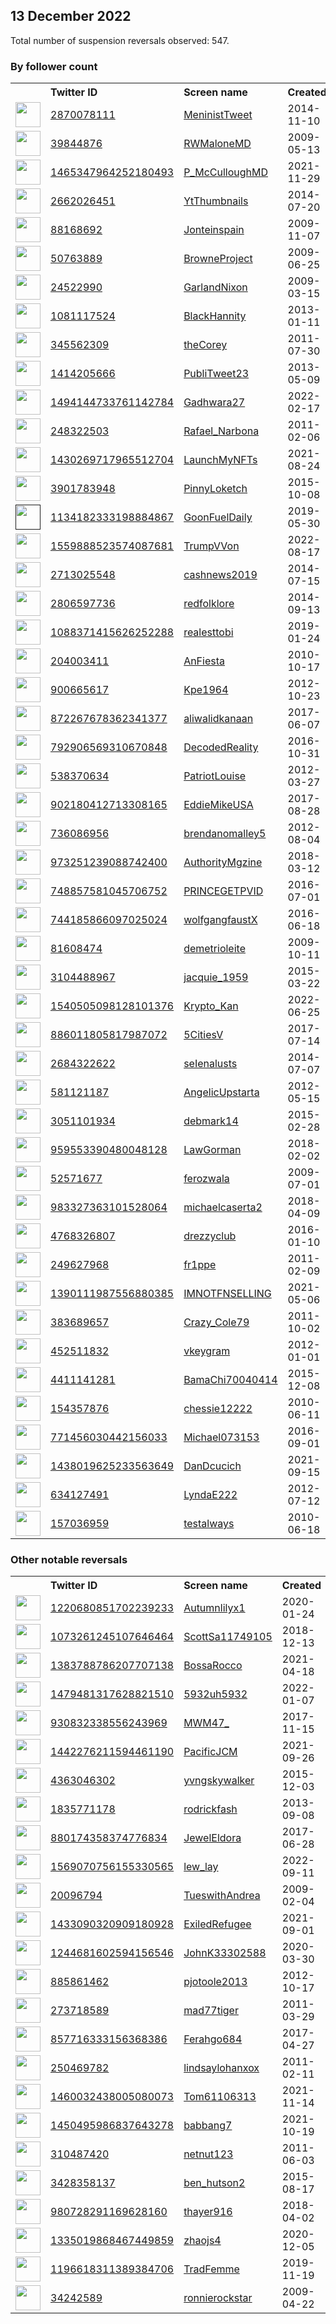 
## 13 December 2022
Total number of suspension reversals observed: 547.

### By follower count
<table><tr><th></th><th align="left">Twitter ID</th><th align="left">Screen name</th>
<th align="left">Created</th><th align="left">Status</th><th align="left">Suspended</th><th align="left">Followers</th>
<tr><td><a href="https://pbs.twimg.com/profile_images/1613490444738101248/H0Wzuh2N_normal.jpg"><img src="https://pbs.twimg.com/profile_images/1613490444738101248/H0Wzuh2N_normal.jpg" width="40px" height="40px" align="center"/></a></td><td><a href="https://twitter.com/intent/user?user_id=2870078111">2870078111</a></td><td><a href="https://twitter.com/MeninistTweet">MeninistTweet</a></td><td>2014-11-10</td><td align="center"></td><td></td><td>1251201</td></tr>
<tr><td><a href="https://pbs.twimg.com/profile_images/1396449966009298946/w0dvY7mp_normal.jpg"><img src="https://pbs.twimg.com/profile_images/1396449966009298946/w0dvY7mp_normal.jpg" width="40px" height="40px" align="center"/></a></td><td><a href="https://twitter.com/intent/user?user_id=39844876">39844876</a></td><td><a href="https://twitter.com/RWMaloneMD">RWMaloneMD</a></td><td>2009-05-13</td><td align="center"></td><td></td><td>1025485</td></tr>
<tr><td><a href="https://pbs.twimg.com/profile_images/1602632903296442368/yblrq-98_normal.jpg"><img src="https://pbs.twimg.com/profile_images/1602632903296442368/yblrq-98_normal.jpg" width="40px" height="40px" align="center"/></a></td><td><a href="https://twitter.com/intent/user?user_id=1465347964252180493">1465347964252180493</a></td><td><a href="https://twitter.com/P_McCulloughMD">P_McCulloughMD</a></td><td>2021-11-29</td><td align="center"></td><td>2022-10-07</td><td>756384</td></tr>
<tr><td><a href="https://pbs.twimg.com/profile_images/715809192309821441/zHIcqm9l_normal.jpg"><img src="https://pbs.twimg.com/profile_images/715809192309821441/zHIcqm9l_normal.jpg" width="40px" height="40px" align="center"/></a></td><td><a href="https://twitter.com/intent/user?user_id=2662026451">2662026451</a></td><td><a href="https://twitter.com/YtThumbnails">YtThumbnails</a></td><td>2014-07-20</td><td align="center"></td><td>2022-11-20</td><td>199958</td></tr>
<tr><td><a href="https://pbs.twimg.com/profile_images/1292835009582305284/9pV5wycg_normal.jpg"><img src="https://pbs.twimg.com/profile_images/1292835009582305284/9pV5wycg_normal.jpg" width="40px" height="40px" align="center"/></a></td><td><a href="https://twitter.com/intent/user?user_id=88168692">88168692</a></td><td><a href="https://twitter.com/Jonteinspain">Jonteinspain</a></td><td>2009-11-07</td><td align="center"></td><td>2022-12-12</td><td>117581</td></tr>
<tr><td><a href="https://pbs.twimg.com/profile_images/1617974587454619651/4e1W__Fx_normal.jpg"><img src="https://pbs.twimg.com/profile_images/1617974587454619651/4e1W__Fx_normal.jpg" width="40px" height="40px" align="center"/></a></td><td><a href="https://twitter.com/intent/user?user_id=50763889">50763889</a></td><td><a href="https://twitter.com/BrowneProject">BrowneProject</a></td><td>2009-06-25</td><td align="center"></td><td>2022-10-20</td><td>88128</td></tr>
<tr><td><a href="https://pbs.twimg.com/profile_images/125680899/twitter_normal.jpg"><img src="https://pbs.twimg.com/profile_images/125680899/twitter_normal.jpg" width="40px" height="40px" align="center"/></a></td><td><a href="https://twitter.com/intent/user?user_id=24522990">24522990</a></td><td><a href="https://twitter.com/GarlandNixon">GarlandNixon</a></td><td>2009-03-15</td><td align="center"></td><td>2022-11-22</td><td>67848</td></tr>
<tr><td><a href="https://pbs.twimg.com/profile_images/934926767873171456/UfQTSgRZ_normal.jpg"><img src="https://pbs.twimg.com/profile_images/934926767873171456/UfQTSgRZ_normal.jpg" width="40px" height="40px" align="center"/></a></td><td><a href="https://twitter.com/intent/user?user_id=1081117524">1081117524</a></td><td><a href="https://twitter.com/BlackHannity">BlackHannity</a></td><td>2013-01-11</td><td align="center"></td><td></td><td>64932</td></tr>
<tr><td><a href="https://pbs.twimg.com/profile_images/1604535442589753344/6TFx2tSt_normal.jpg"><img src="https://pbs.twimg.com/profile_images/1604535442589753344/6TFx2tSt_normal.jpg" width="40px" height="40px" align="center"/></a></td><td><a href="https://twitter.com/intent/user?user_id=345562309">345562309</a></td><td><a href="https://twitter.com/theCorey">theCorey</a></td><td>2011-07-30</td><td align="center"></td><td></td><td>50012</td></tr>
<tr><td><a href="https://pbs.twimg.com/profile_images/1620484193191952393/bxyMxyCe_normal.jpg"><img src="https://pbs.twimg.com/profile_images/1620484193191952393/bxyMxyCe_normal.jpg" width="40px" height="40px" align="center"/></a></td><td><a href="https://twitter.com/intent/user?user_id=1414205666">1414205666</a></td><td><a href="https://twitter.com/PubliTweet23">PubliTweet23</a></td><td>2013-05-09</td><td align="center"></td><td>2022-09-27</td><td>49328</td></tr>
<tr><td><a href="https://pbs.twimg.com/profile_images/1602667459211067393/VNXpVxM-_normal.jpg"><img src="https://pbs.twimg.com/profile_images/1602667459211067393/VNXpVxM-_normal.jpg" width="40px" height="40px" align="center"/></a></td><td><a href="https://twitter.com/intent/user?user_id=1494144733761142784">1494144733761142784</a></td><td><a href="https://twitter.com/Gadhwara27">Gadhwara27</a></td><td>2022-02-17</td><td align="center"></td><td>2022-03-27</td><td>44914</td></tr>
<tr><td><a href="https://pbs.twimg.com/profile_images/1481721440055476224/f8yrhXI8_normal.jpg"><img src="https://pbs.twimg.com/profile_images/1481721440055476224/f8yrhXI8_normal.jpg" width="40px" height="40px" align="center"/></a></td><td><a href="https://twitter.com/intent/user?user_id=248322503">248322503</a></td><td><a href="https://twitter.com/Rafael_Narbona">Rafael_Narbona</a></td><td>2011-02-06</td><td align="center"></td><td>2022-12-08</td><td>40622</td></tr>
<tr><td><a href="https://pbs.twimg.com/profile_images/1554881842486169600/jLwrTrJo_normal.jpg"><img src="https://pbs.twimg.com/profile_images/1554881842486169600/jLwrTrJo_normal.jpg" width="40px" height="40px" align="center"/></a></td><td><a href="https://twitter.com/intent/user?user_id=1430269717965512704">1430269717965512704</a></td><td><a href="https://twitter.com/LaunchMyNFTs">LaunchMyNFTs</a></td><td>2021-08-24</td><td align="center"></td><td>2022-12-01</td><td>32697</td></tr>
<tr><td><a href="https://pbs.twimg.com/profile_images/1351213267667079175/UsW-xWTE_normal.jpg"><img src="https://pbs.twimg.com/profile_images/1351213267667079175/UsW-xWTE_normal.jpg" width="40px" height="40px" align="center"/></a></td><td><a href="https://twitter.com/intent/user?user_id=3901783948">3901783948</a></td><td><a href="https://twitter.com/PinnyLoketch">PinnyLoketch</a></td><td>2015-10-08</td><td align="center"></td><td>2022-10-29</td><td>27590</td></tr>
<tr><td><a href=""><img src="" width="40px" height="40px" align="center"/></a></td><td><a href="https://twitter.com/intent/user?user_id=1134182333198884867">1134182333198884867</a></td><td><a href="https://twitter.com/GoonFuelDaily">GoonFuelDaily</a></td><td>2019-05-30</td><td align="center">🚫</td><td>2022-09-15</td><td>25060</td></tr>
<tr><td><a href="https://pbs.twimg.com/profile_images/1560187116159737856/C1zHWUI3_normal.jpg"><img src="https://pbs.twimg.com/profile_images/1560187116159737856/C1zHWUI3_normal.jpg" width="40px" height="40px" align="center"/></a></td><td><a href="https://twitter.com/intent/user?user_id=1559888523574087681">1559888523574087681</a></td><td><a href="https://twitter.com/TrumpVVon">TrumpVVon</a></td><td>2022-08-17</td><td align="center"></td><td>2022-10-04</td><td>20643</td></tr>
<tr><td><a href="https://pbs.twimg.com/profile_images/1603488431014830111/UInWhjry_normal.jpg"><img src="https://pbs.twimg.com/profile_images/1603488431014830111/UInWhjry_normal.jpg" width="40px" height="40px" align="center"/></a></td><td><a href="https://twitter.com/intent/user?user_id=2713025548">2713025548</a></td><td><a href="https://twitter.com/cashnews2019">cashnews2019</a></td><td>2014-07-15</td><td align="center"></td><td></td><td>19090</td></tr>
<tr><td><a href="https://pbs.twimg.com/profile_images/1343570643212615682/FmKS2KNh_normal.jpg"><img src="https://pbs.twimg.com/profile_images/1343570643212615682/FmKS2KNh_normal.jpg" width="40px" height="40px" align="center"/></a></td><td><a href="https://twitter.com/intent/user?user_id=2806597736">2806597736</a></td><td><a href="https://twitter.com/redfolklore">redfolklore</a></td><td>2014-09-13</td><td align="center"></td><td></td><td>18264</td></tr>
<tr><td><a href="https://pbs.twimg.com/profile_images/1614704561754619908/2F7vs2U5_normal.jpg"><img src="https://pbs.twimg.com/profile_images/1614704561754619908/2F7vs2U5_normal.jpg" width="40px" height="40px" align="center"/></a></td><td><a href="https://twitter.com/intent/user?user_id=1088371415626252288">1088371415626252288</a></td><td><a href="https://twitter.com/realesttobi">realesttobi</a></td><td>2019-01-24</td><td align="center"></td><td></td><td>15656</td></tr>
<tr><td><a href="https://pbs.twimg.com/profile_images/1146821407/festa_italiana_normal.jpg"><img src="https://pbs.twimg.com/profile_images/1146821407/festa_italiana_normal.jpg" width="40px" height="40px" align="center"/></a></td><td><a href="https://twitter.com/intent/user?user_id=204003411">204003411</a></td><td><a href="https://twitter.com/AnFiesta">AnFiesta</a></td><td>2010-10-17</td><td align="center"></td><td></td><td>14998</td></tr>
<tr><td><a href="https://pbs.twimg.com/profile_images/1056666473647783937/hgfQ87Zv_normal.jpg"><img src="https://pbs.twimg.com/profile_images/1056666473647783937/hgfQ87Zv_normal.jpg" width="40px" height="40px" align="center"/></a></td><td><a href="https://twitter.com/intent/user?user_id=900665617">900665617</a></td><td><a href="https://twitter.com/Kpe1964">Kpe1964</a></td><td>2012-10-23</td><td align="center"></td><td></td><td>13875</td></tr>
<tr><td><a href="https://pbs.twimg.com/profile_images/1394197084815839233/9zp3RALV_normal.jpg"><img src="https://pbs.twimg.com/profile_images/1394197084815839233/9zp3RALV_normal.jpg" width="40px" height="40px" align="center"/></a></td><td><a href="https://twitter.com/intent/user?user_id=872267678362341377">872267678362341377</a></td><td><a href="https://twitter.com/aliwalidkanaan">aliwalidkanaan</a></td><td>2017-06-07</td><td align="center"></td><td>2022-11-14</td><td>13432</td></tr>
<tr><td><a href="https://pbs.twimg.com/profile_images/1144078849174638597/XN_nwE-m_normal.jpg"><img src="https://pbs.twimg.com/profile_images/1144078849174638597/XN_nwE-m_normal.jpg" width="40px" height="40px" align="center"/></a></td><td><a href="https://twitter.com/intent/user?user_id=792906569310670848">792906569310670848</a></td><td><a href="https://twitter.com/DecodedReality">DecodedReality</a></td><td>2016-10-31</td><td align="center"></td><td></td><td>13204</td></tr>
<tr><td><a href="https://pbs.twimg.com/profile_images/1618329447127724032/7Wx0-t62_normal.jpg"><img src="https://pbs.twimg.com/profile_images/1618329447127724032/7Wx0-t62_normal.jpg" width="40px" height="40px" align="center"/></a></td><td><a href="https://twitter.com/intent/user?user_id=538370634">538370634</a></td><td><a href="https://twitter.com/PatriotLouise">PatriotLouise</a></td><td>2012-03-27</td><td align="center"></td><td></td><td>11081</td></tr>
<tr><td><a href="https://pbs.twimg.com/profile_images/1352464458367569921/aZorYp0H_normal.jpg"><img src="https://pbs.twimg.com/profile_images/1352464458367569921/aZorYp0H_normal.jpg" width="40px" height="40px" align="center"/></a></td><td><a href="https://twitter.com/intent/user?user_id=902180412713308165">902180412713308165</a></td><td><a href="https://twitter.com/EddieMikeUSA">EddieMikeUSA</a></td><td>2017-08-28</td><td align="center"></td><td></td><td>10715</td></tr>
<tr><td><a href="https://pbs.twimg.com/profile_images/1142299908512206848/zsJl8p4F_normal.jpg"><img src="https://pbs.twimg.com/profile_images/1142299908512206848/zsJl8p4F_normal.jpg" width="40px" height="40px" align="center"/></a></td><td><a href="https://twitter.com/intent/user?user_id=736086956">736086956</a></td><td><a href="https://twitter.com/brendanomalley5">brendanomalley5</a></td><td>2012-08-04</td><td align="center"></td><td></td><td>10553</td></tr>
<tr><td><a href="https://pbs.twimg.com/profile_images/973253068287442946/MGFjS82A_normal.jpg"><img src="https://pbs.twimg.com/profile_images/973253068287442946/MGFjS82A_normal.jpg" width="40px" height="40px" align="center"/></a></td><td><a href="https://twitter.com/intent/user?user_id=973251239088742400">973251239088742400</a></td><td><a href="https://twitter.com/AuthorityMgzine">AuthorityMgzine</a></td><td>2018-03-12</td><td align="center"></td><td>2022-11-28</td><td>10055</td></tr>
<tr><td><a href="https://pbs.twimg.com/profile_images/1476284336026845184/6dDV2s3m_normal.jpg"><img src="https://pbs.twimg.com/profile_images/1476284336026845184/6dDV2s3m_normal.jpg" width="40px" height="40px" align="center"/></a></td><td><a href="https://twitter.com/intent/user?user_id=748857581045706752">748857581045706752</a></td><td><a href="https://twitter.com/PRINCEGETPVID">PRINCEGETPVID</a></td><td>2016-07-01</td><td align="center"></td><td>2022-12-09</td><td>9342</td></tr>
<tr><td><a href="https://pbs.twimg.com/profile_images/744186802555101188/KvWLikV-_normal.jpg"><img src="https://pbs.twimg.com/profile_images/744186802555101188/KvWLikV-_normal.jpg" width="40px" height="40px" align="center"/></a></td><td><a href="https://twitter.com/intent/user?user_id=744185866097025024">744185866097025024</a></td><td><a href="https://twitter.com/wolfgangfaustX">wolfgangfaustX</a></td><td>2016-06-18</td><td align="center"></td><td></td><td>8713</td></tr>
<tr><td><a href="https://pbs.twimg.com/profile_images/898670601723883521/pwCD-xUD_normal.jpg"><img src="https://pbs.twimg.com/profile_images/898670601723883521/pwCD-xUD_normal.jpg" width="40px" height="40px" align="center"/></a></td><td><a href="https://twitter.com/intent/user?user_id=81608474">81608474</a></td><td><a href="https://twitter.com/demetrioleite">demetrioleite</a></td><td>2009-10-11</td><td align="center"></td><td>2022-09-09</td><td>7444</td></tr>
<tr><td><a href="https://pbs.twimg.com/profile_images/1205875172319932481/osfdWqDv_normal.jpg"><img src="https://pbs.twimg.com/profile_images/1205875172319932481/osfdWqDv_normal.jpg" width="40px" height="40px" align="center"/></a></td><td><a href="https://twitter.com/intent/user?user_id=3104488967">3104488967</a></td><td><a href="https://twitter.com/jacquie_1959">jacquie_1959</a></td><td>2015-03-22</td><td align="center"></td><td></td><td>7237</td></tr>
<tr><td><a href="https://pbs.twimg.com/profile_images/1621982979672211457/PxY1-MT8_normal.jpg"><img src="https://pbs.twimg.com/profile_images/1621982979672211457/PxY1-MT8_normal.jpg" width="40px" height="40px" align="center"/></a></td><td><a href="https://twitter.com/intent/user?user_id=1540505098128101376">1540505098128101376</a></td><td><a href="https://twitter.com/Krypto_Kan">Krypto_Kan</a></td><td>2022-06-25</td><td align="center"></td><td>2022-11-30</td><td>7167</td></tr>
<tr><td><a href="https://pbs.twimg.com/profile_images/1403077724923514882/akXiLMCs_normal.jpg"><img src="https://pbs.twimg.com/profile_images/1403077724923514882/akXiLMCs_normal.jpg" width="40px" height="40px" align="center"/></a></td><td><a href="https://twitter.com/intent/user?user_id=886011805817987072">886011805817987072</a></td><td><a href="https://twitter.com/5CitiesV">5CitiesV</a></td><td>2017-07-14</td><td align="center"></td><td>2022-07-16</td><td>6837</td></tr>
<tr><td><a href="https://pbs.twimg.com/profile_images/1411140668324515840/s0Ei5b9C_normal.jpg"><img src="https://pbs.twimg.com/profile_images/1411140668324515840/s0Ei5b9C_normal.jpg" width="40px" height="40px" align="center"/></a></td><td><a href="https://twitter.com/intent/user?user_id=2684322622">2684322622</a></td><td><a href="https://twitter.com/seIenalusts">seIenalusts</a></td><td>2014-07-07</td><td align="center"></td><td></td><td>6360</td></tr>
<tr><td><a href="https://pbs.twimg.com/profile_images/1256199144852635650/7Fih6GSx_normal.jpg"><img src="https://pbs.twimg.com/profile_images/1256199144852635650/7Fih6GSx_normal.jpg" width="40px" height="40px" align="center"/></a></td><td><a href="https://twitter.com/intent/user?user_id=581121187">581121187</a></td><td><a href="https://twitter.com/AngelicUpstarta">AngelicUpstarta</a></td><td>2012-05-15</td><td align="center"></td><td></td><td>5749</td></tr>
<tr><td><a href="https://pbs.twimg.com/profile_images/840549483217866752/YFAvclIB_normal.jpg"><img src="https://pbs.twimg.com/profile_images/840549483217866752/YFAvclIB_normal.jpg" width="40px" height="40px" align="center"/></a></td><td><a href="https://twitter.com/intent/user?user_id=3051101934">3051101934</a></td><td><a href="https://twitter.com/debmark14">debmark14</a></td><td>2015-02-28</td><td align="center"></td><td></td><td>5096</td></tr>
<tr><td><a href="https://pbs.twimg.com/profile_images/1621530108963213317/_GaQozow_normal.jpg"><img src="https://pbs.twimg.com/profile_images/1621530108963213317/_GaQozow_normal.jpg" width="40px" height="40px" align="center"/></a></td><td><a href="https://twitter.com/intent/user?user_id=959553390480048128">959553390480048128</a></td><td><a href="https://twitter.com/LawGorman">LawGorman</a></td><td>2018-02-02</td><td align="center"></td><td></td><td>5007</td></tr>
<tr><td><a href="https://pbs.twimg.com/profile_images/930769207200972800/DtIJ-1fz_normal.jpg"><img src="https://pbs.twimg.com/profile_images/930769207200972800/DtIJ-1fz_normal.jpg" width="40px" height="40px" align="center"/></a></td><td><a href="https://twitter.com/intent/user?user_id=52571677">52571677</a></td><td><a href="https://twitter.com/ferozwala">ferozwala</a></td><td>2009-07-01</td><td align="center">🚫</td><td>2022-11-25</td><td>4952</td></tr>
<tr><td><a href="https://pbs.twimg.com/profile_images/1602494461040287745/dCVY3IjF_normal.jpg"><img src="https://pbs.twimg.com/profile_images/1602494461040287745/dCVY3IjF_normal.jpg" width="40px" height="40px" align="center"/></a></td><td><a href="https://twitter.com/intent/user?user_id=983327363101528064">983327363101528064</a></td><td><a href="https://twitter.com/michaelcaserta2">michaelcaserta2</a></td><td>2018-04-09</td><td align="center"></td><td>2022-12-08</td><td>4444</td></tr>
<tr><td><a href="https://pbs.twimg.com/profile_images/1610301499371839494/VlwEerph_normal.jpg"><img src="https://pbs.twimg.com/profile_images/1610301499371839494/VlwEerph_normal.jpg" width="40px" height="40px" align="center"/></a></td><td><a href="https://twitter.com/intent/user?user_id=4768326807">4768326807</a></td><td><a href="https://twitter.com/drezzyclub">drezzyclub</a></td><td>2016-01-10</td><td align="center"></td><td>2022-12-08</td><td>4416</td></tr>
<tr><td><a href="https://pbs.twimg.com/profile_images/1530040547792064513/rlJaJeXG_normal.jpg"><img src="https://pbs.twimg.com/profile_images/1530040547792064513/rlJaJeXG_normal.jpg" width="40px" height="40px" align="center"/></a></td><td><a href="https://twitter.com/intent/user?user_id=249627968">249627968</a></td><td><a href="https://twitter.com/fr1ppe">fr1ppe</a></td><td>2011-02-09</td><td align="center"></td><td>2022-11-08</td><td>4236</td></tr>
<tr><td><a href="https://pbs.twimg.com/profile_images/1619414878116093952/juTqIf_F_normal.jpg"><img src="https://pbs.twimg.com/profile_images/1619414878116093952/juTqIf_F_normal.jpg" width="40px" height="40px" align="center"/></a></td><td><a href="https://twitter.com/intent/user?user_id=1390111987556880385">1390111987556880385</a></td><td><a href="https://twitter.com/IMNOTFNSELLING">IMNOTFNSELLING</a></td><td>2021-05-06</td><td align="center"></td><td>2022-08-21</td><td>4140</td></tr>
<tr><td><a href="https://pbs.twimg.com/profile_images/950889043583209473/c0InLF9R_normal.jpg"><img src="https://pbs.twimg.com/profile_images/950889043583209473/c0InLF9R_normal.jpg" width="40px" height="40px" align="center"/></a></td><td><a href="https://twitter.com/intent/user?user_id=383689657">383689657</a></td><td><a href="https://twitter.com/Crazy_Cole79">Crazy_Cole79</a></td><td>2011-10-02</td><td align="center"></td><td></td><td>3773</td></tr>
<tr><td><a href="https://pbs.twimg.com/profile_images/1612045840142532610/rE-maeM8_normal.jpg"><img src="https://pbs.twimg.com/profile_images/1612045840142532610/rE-maeM8_normal.jpg" width="40px" height="40px" align="center"/></a></td><td><a href="https://twitter.com/intent/user?user_id=452511832">452511832</a></td><td><a href="https://twitter.com/vkeygram">vkeygram</a></td><td>2012-01-01</td><td align="center"></td><td>2022-12-02</td><td>3383</td></tr>
<tr><td><a href="https://pbs.twimg.com/profile_images/1620460122479775744/sNbMMi5f_normal.jpg"><img src="https://pbs.twimg.com/profile_images/1620460122479775744/sNbMMi5f_normal.jpg" width="40px" height="40px" align="center"/></a></td><td><a href="https://twitter.com/intent/user?user_id=4411141281">4411141281</a></td><td><a href="https://twitter.com/BamaChi70040414">BamaChi70040414</a></td><td>2015-12-08</td><td align="center"></td><td></td><td>3311</td></tr>
<tr><td><a href="https://pbs.twimg.com/profile_images/635757540123410432/Lo_kVMtR_normal.png"><img src="https://pbs.twimg.com/profile_images/635757540123410432/Lo_kVMtR_normal.png" width="40px" height="40px" align="center"/></a></td><td><a href="https://twitter.com/intent/user?user_id=154357876">154357876</a></td><td><a href="https://twitter.com/chessie12222">chessie12222</a></td><td>2010-06-11</td><td align="center"></td><td>2022-10-13</td><td>3201</td></tr>
<tr><td><a href="https://pbs.twimg.com/profile_images/1615766070341533737/dhkS78fn_normal.jpg"><img src="https://pbs.twimg.com/profile_images/1615766070341533737/dhkS78fn_normal.jpg" width="40px" height="40px" align="center"/></a></td><td><a href="https://twitter.com/intent/user?user_id=771456030442156033">771456030442156033</a></td><td><a href="https://twitter.com/Michael073153">Michael073153</a></td><td>2016-09-01</td><td align="center"></td><td>2022-11-15</td><td>2970</td></tr>
<tr><td><a href="https://pbs.twimg.com/profile_images/1613339632996851714/CB9LTuvG_normal.jpg"><img src="https://pbs.twimg.com/profile_images/1613339632996851714/CB9LTuvG_normal.jpg" width="40px" height="40px" align="center"/></a></td><td><a href="https://twitter.com/intent/user?user_id=1438019625233563649">1438019625233563649</a></td><td><a href="https://twitter.com/DanDcucich">DanDcucich</a></td><td>2021-09-15</td><td align="center"></td><td></td><td>2733</td></tr>
<tr><td><a href="https://abs.twimg.com/sticky/default_profile_images/default_profile_normal.png"><img src="https://abs.twimg.com/sticky/default_profile_images/default_profile_normal.png" width="40px" height="40px" align="center"/></a></td><td><a href="https://twitter.com/intent/user?user_id=634127491">634127491</a></td><td><a href="https://twitter.com/LyndaE222">LyndaE222</a></td><td>2012-07-12</td><td align="center"></td><td>2022-12-12</td><td>2720</td></tr>
<tr><td><a href="https://pbs.twimg.com/profile_images/1605565042325331969/JNF6Cna0_normal.jpg"><img src="https://pbs.twimg.com/profile_images/1605565042325331969/JNF6Cna0_normal.jpg" width="40px" height="40px" align="center"/></a></td><td><a href="https://twitter.com/intent/user?user_id=157036959">157036959</a></td><td><a href="https://twitter.com/testalways">testalways</a></td><td>2010-06-18</td><td align="center">🚫</td><td></td><td>2669</td></tr>
</table>

### Other notable reversals
<table><tr><th></th><th align="left">Twitter ID</th><th align="left">Screen name</th>
<th align="left">Created</th><th align="left">Status</th><th align="left">Suspended</th><th align="left">Followers</th>
<tr><td><a href="https://pbs.twimg.com/profile_images/1547487460594044928/ToBlDlv2_normal.jpg"><img src="https://pbs.twimg.com/profile_images/1547487460594044928/ToBlDlv2_normal.jpg" width="40px" height="40px" align="center"/></a></td><td><a href="https://twitter.com/intent/user?user_id=1220680851702239233">1220680851702239233</a></td><td><a href="https://twitter.com/Autumnlilyx1">Autumnlilyx1</a></td><td>2020-01-24</td><td align="center"></td><td>2022-12-11</td><td>1117</td></tr>
<tr><td><a href="https://pbs.twimg.com/profile_images/1522662306282295296/6sL_i9co_normal.jpg"><img src="https://pbs.twimg.com/profile_images/1522662306282295296/6sL_i9co_normal.jpg" width="40px" height="40px" align="center"/></a></td><td><a href="https://twitter.com/intent/user?user_id=1073261245107646464">1073261245107646464</a></td><td><a href="https://twitter.com/ScottSa11749105">ScottSa11749105</a></td><td>2018-12-13</td><td align="center"></td><td>2022-12-03</td><td>405</td></tr>
<tr><td><a href="https://pbs.twimg.com/profile_images/1438483412717813769/5atmr2WF_normal.jpg"><img src="https://pbs.twimg.com/profile_images/1438483412717813769/5atmr2WF_normal.jpg" width="40px" height="40px" align="center"/></a></td><td><a href="https://twitter.com/intent/user?user_id=1383788786207707138">1383788786207707138</a></td><td><a href="https://twitter.com/BossaRocco">BossaRocco</a></td><td>2021-04-18</td><td align="center"></td><td>2022-12-09</td><td>2247</td></tr>
<tr><td><a href="https://pbs.twimg.com/profile_images/1543697346973794305/qU816d2m_normal.jpg"><img src="https://pbs.twimg.com/profile_images/1543697346973794305/qU816d2m_normal.jpg" width="40px" height="40px" align="center"/></a></td><td><a href="https://twitter.com/intent/user?user_id=1479481317628821510">1479481317628821510</a></td><td><a href="https://twitter.com/5932uh5932">5932uh5932</a></td><td>2022-01-07</td><td align="center"></td><td>2022-09-22</td><td>154</td></tr>
<tr><td><a href="https://pbs.twimg.com/profile_images/1583622322577104896/pRvyZAdD_normal.jpg"><img src="https://pbs.twimg.com/profile_images/1583622322577104896/pRvyZAdD_normal.jpg" width="40px" height="40px" align="center"/></a></td><td><a href="https://twitter.com/intent/user?user_id=930832338556243969">930832338556243969</a></td><td><a href="https://twitter.com/MWM47_">MWM47_</a></td><td>2017-11-15</td><td align="center"></td><td>2022-12-09</td><td>325</td></tr>
<tr><td><a href="https://pbs.twimg.com/profile_images/1567395165458911237/8V5uw24L_normal.jpg"><img src="https://pbs.twimg.com/profile_images/1567395165458911237/8V5uw24L_normal.jpg" width="40px" height="40px" align="center"/></a></td><td><a href="https://twitter.com/intent/user?user_id=1442276211594461190">1442276211594461190</a></td><td><a href="https://twitter.com/PacificJCM">PacificJCM</a></td><td>2021-09-26</td><td align="center"></td><td>2022-11-26</td><td>349</td></tr>
<tr><td><a href="https://pbs.twimg.com/profile_images/1563973199939145728/8XgCrQWm_normal.jpg"><img src="https://pbs.twimg.com/profile_images/1563973199939145728/8XgCrQWm_normal.jpg" width="40px" height="40px" align="center"/></a></td><td><a href="https://twitter.com/intent/user?user_id=4363046302">4363046302</a></td><td><a href="https://twitter.com/yvngskywalker">yvngskywalker</a></td><td>2015-12-03</td><td align="center"></td><td>2022-12-03</td><td>107</td></tr>
<tr><td><a href="https://pbs.twimg.com/profile_images/1509821702116544512/Iihf8Sz1_normal.jpg"><img src="https://pbs.twimg.com/profile_images/1509821702116544512/Iihf8Sz1_normal.jpg" width="40px" height="40px" align="center"/></a></td><td><a href="https://twitter.com/intent/user?user_id=1835771178">1835771178</a></td><td><a href="https://twitter.com/rodrickfash">rodrickfash</a></td><td>2013-09-08</td><td align="center"></td><td>2022-12-03</td><td>148</td></tr>
<tr><td><a href="https://pbs.twimg.com/profile_images/1614630171394334723/lHdhM3KX_normal.jpg"><img src="https://pbs.twimg.com/profile_images/1614630171394334723/lHdhM3KX_normal.jpg" width="40px" height="40px" align="center"/></a></td><td><a href="https://twitter.com/intent/user?user_id=880174358374776834">880174358374776834</a></td><td><a href="https://twitter.com/JewelEldora">JewelEldora</a></td><td>2017-06-28</td><td align="center"></td><td>2022-11-23</td><td>1855</td></tr>
<tr><td><a href="https://pbs.twimg.com/profile_images/1569070920152522753/DltnX03C_normal.jpg"><img src="https://pbs.twimg.com/profile_images/1569070920152522753/DltnX03C_normal.jpg" width="40px" height="40px" align="center"/></a></td><td><a href="https://twitter.com/intent/user?user_id=1569070756155330565">1569070756155330565</a></td><td><a href="https://twitter.com/lew_lay">lew_lay</a></td><td>2022-09-11</td><td align="center"></td><td>2022-12-03</td><td>23</td></tr>
<tr><td><a href="https://pbs.twimg.com/profile_images/1599407454139416576/hhv0DFNc_normal.jpg"><img src="https://pbs.twimg.com/profile_images/1599407454139416576/hhv0DFNc_normal.jpg" width="40px" height="40px" align="center"/></a></td><td><a href="https://twitter.com/intent/user?user_id=20096794">20096794</a></td><td><a href="https://twitter.com/TueswithAndrea">TueswithAndrea</a></td><td>2009-02-04</td><td align="center"></td><td>2022-12-12</td><td>603</td></tr>
<tr><td><a href="https://pbs.twimg.com/profile_images/1433090536454434817/n7WxadNz_normal.jpg"><img src="https://pbs.twimg.com/profile_images/1433090536454434817/n7WxadNz_normal.jpg" width="40px" height="40px" align="center"/></a></td><td><a href="https://twitter.com/intent/user?user_id=1433090320909180928">1433090320909180928</a></td><td><a href="https://twitter.com/ExiledRefugee">ExiledRefugee</a></td><td>2021-09-01</td><td align="center"></td><td>2022-11-07</td><td>212</td></tr>
<tr><td><a href="https://pbs.twimg.com/profile_images/1480410197902467072/NrmOD6Up_normal.jpg"><img src="https://pbs.twimg.com/profile_images/1480410197902467072/NrmOD6Up_normal.jpg" width="40px" height="40px" align="center"/></a></td><td><a href="https://twitter.com/intent/user?user_id=1244681602594156546">1244681602594156546</a></td><td><a href="https://twitter.com/JohnK33302588">JohnK33302588</a></td><td>2020-03-30</td><td align="center"></td><td>2022-12-09</td><td>376</td></tr>
<tr><td><a href="https://pbs.twimg.com/profile_images/1458484037295607810/IQGNLRtC_normal.jpg"><img src="https://pbs.twimg.com/profile_images/1458484037295607810/IQGNLRtC_normal.jpg" width="40px" height="40px" align="center"/></a></td><td><a href="https://twitter.com/intent/user?user_id=885861462">885861462</a></td><td><a href="https://twitter.com/pjotoole2013">pjotoole2013</a></td><td>2012-10-17</td><td align="center"></td><td>2022-12-09</td><td>374</td></tr>
<tr><td><a href="https://pbs.twimg.com/profile_images/934576831319232512/p2-CGhHt_normal.jpg"><img src="https://pbs.twimg.com/profile_images/934576831319232512/p2-CGhHt_normal.jpg" width="40px" height="40px" align="center"/></a></td><td><a href="https://twitter.com/intent/user?user_id=273718589">273718589</a></td><td><a href="https://twitter.com/mad77tiger">mad77tiger</a></td><td>2011-03-29</td><td align="center"></td><td>2022-12-02</td><td>55</td></tr>
<tr><td><a href="https://pbs.twimg.com/profile_images/1150676148591976448/tp9aHr12_normal.png"><img src="https://pbs.twimg.com/profile_images/1150676148591976448/tp9aHr12_normal.png" width="40px" height="40px" align="center"/></a></td><td><a href="https://twitter.com/intent/user?user_id=857716333156368386">857716333156368386</a></td><td><a href="https://twitter.com/Ferahgo684">Ferahgo684</a></td><td>2017-04-27</td><td align="center"></td><td>2022-12-09</td><td>533</td></tr>
<tr><td><a href="https://pbs.twimg.com/profile_images/1602833569579237377/B4Vt6PLN_normal.jpg"><img src="https://pbs.twimg.com/profile_images/1602833569579237377/B4Vt6PLN_normal.jpg" width="40px" height="40px" align="center"/></a></td><td><a href="https://twitter.com/intent/user?user_id=250469782">250469782</a></td><td><a href="https://twitter.com/lindsaylohanxox">lindsaylohanxox</a></td><td>2011-02-11</td><td align="center">🚫</td><td>2022-12-03</td><td>320</td></tr>
<tr><td><a href="https://pbs.twimg.com/profile_images/1619404762310492160/DiIE2rfz_normal.jpg"><img src="https://pbs.twimg.com/profile_images/1619404762310492160/DiIE2rfz_normal.jpg" width="40px" height="40px" align="center"/></a></td><td><a href="https://twitter.com/intent/user?user_id=1460032438005080073">1460032438005080073</a></td><td><a href="https://twitter.com/Tom61106313">Tom61106313</a></td><td>2021-11-14</td><td align="center"></td><td>2022-11-28</td><td>37</td></tr>
<tr><td><a href="https://pbs.twimg.com/profile_images/1451352981769789441/pYRcmTap_normal.jpg"><img src="https://pbs.twimg.com/profile_images/1451352981769789441/pYRcmTap_normal.jpg" width="40px" height="40px" align="center"/></a></td><td><a href="https://twitter.com/intent/user?user_id=1450495986837643278">1450495986837643278</a></td><td><a href="https://twitter.com/babbang7">babbang7</a></td><td>2021-10-19</td><td align="center"></td><td>2022-12-07</td><td>5</td></tr>
<tr><td><a href="https://pbs.twimg.com/profile_images/1621670557216391169/2rBmqDpW_normal.jpg"><img src="https://pbs.twimg.com/profile_images/1621670557216391169/2rBmqDpW_normal.jpg" width="40px" height="40px" align="center"/></a></td><td><a href="https://twitter.com/intent/user?user_id=310487420">310487420</a></td><td><a href="https://twitter.com/netnut123">netnut123</a></td><td>2011-06-03</td><td align="center"></td><td>2022-10-29</td><td>2030</td></tr>
<tr><td><a href="https://abs.twimg.com/sticky/default_profile_images/default_profile_normal.png"><img src="https://abs.twimg.com/sticky/default_profile_images/default_profile_normal.png" width="40px" height="40px" align="center"/></a></td><td><a href="https://twitter.com/intent/user?user_id=3428358137">3428358137</a></td><td><a href="https://twitter.com/ben_hutson2">ben_hutson2</a></td><td>2015-08-17</td><td align="center">🔒</td><td>2022-11-30</td><td>1</td></tr>
<tr><td><a href="https://pbs.twimg.com/profile_images/1621684213882781702/4AUWdLGF_normal.jpg"><img src="https://pbs.twimg.com/profile_images/1621684213882781702/4AUWdLGF_normal.jpg" width="40px" height="40px" align="center"/></a></td><td><a href="https://twitter.com/intent/user?user_id=980728291169628160">980728291169628160</a></td><td><a href="https://twitter.com/thayer916">thayer916</a></td><td>2018-04-02</td><td align="center">🔒</td><td>2022-10-29</td><td>2241</td></tr>
<tr><td><a href="https://pbs.twimg.com/profile_images/1364840365119836161/MM-s5Ooi_normal.jpg"><img src="https://pbs.twimg.com/profile_images/1364840365119836161/MM-s5Ooi_normal.jpg" width="40px" height="40px" align="center"/></a></td><td><a href="https://twitter.com/intent/user?user_id=1335019868467449859">1335019868467449859</a></td><td><a href="https://twitter.com/zhaojs4">zhaojs4</a></td><td>2020-12-05</td><td align="center"></td><td>2022-11-25</td><td>230</td></tr>
<tr><td><a href="https://pbs.twimg.com/profile_images/1206601147886297090/z28ZsYMO_normal.jpg"><img src="https://pbs.twimg.com/profile_images/1206601147886297090/z28ZsYMO_normal.jpg" width="40px" height="40px" align="center"/></a></td><td><a href="https://twitter.com/intent/user?user_id=1196618311389384706">1196618311389384706</a></td><td><a href="https://twitter.com/TradFemme">TradFemme</a></td><td>2019-11-19</td><td align="center"></td><td>2022-12-09</td><td>136</td></tr>
<tr><td><a href="https://pbs.twimg.com/profile_images/1201487701679255552/-NZJVVp0_normal.jpg"><img src="https://pbs.twimg.com/profile_images/1201487701679255552/-NZJVVp0_normal.jpg" width="40px" height="40px" align="center"/></a></td><td><a href="https://twitter.com/intent/user?user_id=34242589">34242589</a></td><td><a href="https://twitter.com/ronnierockstar">ronnierockstar</a></td><td>2009-04-22</td><td align="center"></td><td>2022-12-01</td><td>1256</td></tr>
</table>
